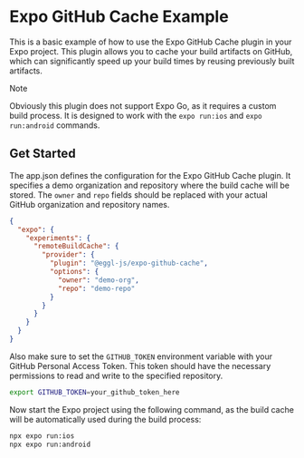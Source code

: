 # Expo GitHub Cache Example

This is a basic example of how to use the Expo GitHub Cache plugin in your Expo project. This plugin allows you to cache your build artifacts on GitHub, which can significantly speed up your build times by reusing previously built artifacts.

> [!NOTE]
> Obviously this plugin does not support Expo Go, as it requires a custom build process. It is designed to work with the `expo run:ios` and `expo run:android` commands.

## Get Started
The app.json defines the configuration for the Expo GitHub Cache plugin. It specifies a demo organization and repository where the build cache will be stored. The `owner` and `repo` fields should be replaced with your actual GitHub organization and repository names.

```json
{
  "expo": {
    "experiments": {
      "remoteBuildCache": {
        "provider": {
          "plugin": "@eggl-js/expo-github-cache",
          "options": {
            "owner": "demo-org",
            "repo": "demo-repo"
          }
        }
      }
    }
  }
}
```

Also make sure to set the `GITHUB_TOKEN` environment variable with your GitHub Personal Access Token. This token should have the necessary permissions to read and write to the specified repository.

```bash
export GITHUB_TOKEN=your_github_token_here
```

Now start the Expo project using the following command, as the build cache will be automatically used during the build process:

```bash
npx expo run:ios
npx expo run:android
```